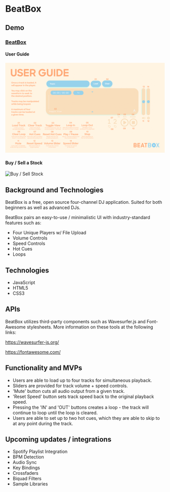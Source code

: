 # BeatBox

## Demo

### [BeatBox](https://tomleslieli.github.io/BeatBox/)

#### User Guide

![User Guide](assets/images/USERGUIDE.png?raw=true "User Guide")


#### Buy / Sell a Stock

![Buy / Sell Stock](https://robinhood-clone-assets.s3.amazonaws.com/buy-stock-compressed.gif)

## Background and Technologies

BeatBox is a free, open source four-channel DJ application. Suited for both beginners as well as advanced DJs.

BeatBox pairs an easy-to-use / minimalistic UI with industry-standard features such as:

- Four Unique Players w/ File Upload
- Volume Controls
- Speed Controls
- Hot Cues
- Loops

## Technologies
- JavaScript
- HTML5
- CSS3

## APIs

BeatBox utilizes third-party components such as Wavesurfer.js and Font-Awesome stylesheets. More information on these tools at the following links:

https://wavesurfer-js.org/

https://fontawesome.com/

## Functionality and MVPs

- Users are able to load up to four tracks for simultaneous playback.
- Sliders are provided for track volume + speed controls.
- 'Mute' button cuts all audio output from a given track.
- 'Reset Speed' button sets track speed back to the original playback speed.
- Pressing the 'IN' and 'OUT' buttons creates a loop - the track will continue to loop until the loop is  cleared.
- Users are able to set up to two hot cues, which they are able to skip to at any point during the track.

## Upcoming updates / integrations

- Spotify Playlist Integration
- BPM Detection
- Audio Sync
- Key Bindings
- Crossfaders
- Biquad Filters
- Sample Libraries
